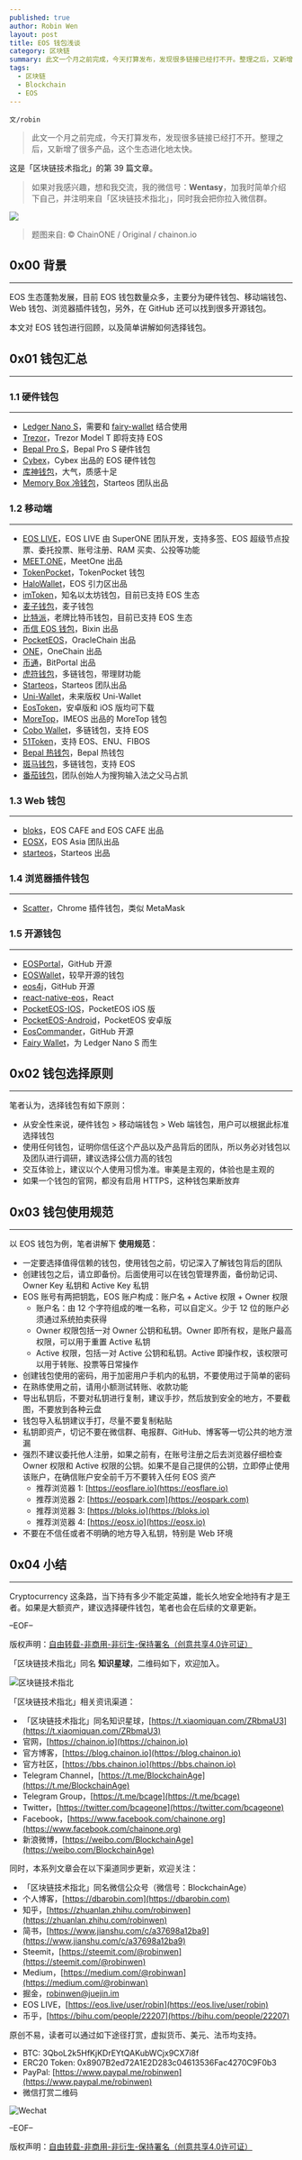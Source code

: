 ```yaml
---
published: true
author: Robin Wen
layout: post
title: EOS 钱包浅谈
category: 区块链
summary: 此文一个月之前完成，今天打算发布，发现很多链接已经打不开。整理之后，又新增了很多产品，这个生态进化地太快。EOS 生态蓬勃发展，目前 EOS 钱包数量众多，主要分为硬件钱包、移动端钱包、Web 钱包、浏览器插件钱包，另外，在 GitHub 还可以找到很多开源钱包。本文对 EOS 钱包进行回顾，以及简单讲解如何选择钱包。Cryptocurrency 这条路，当下持有多少不能定英雄，能长久地安全地持有才是王者。如果是大额资产，建议选择硬件钱包，笔者也会在后续的文章更新。
tags:
  - 区块链
  - Blockchain
  - EOS
---
```


`文/robin`

> 此文一个月之前完成，今天打算发布，发现很多链接已经打不开。整理之后，又新增了很多产品，这个生态进化地太快。

这是「区块链技术指北」的第 39 篇文章。

> 如果对我感兴趣，想和我交流，我的微信号：**Wentasy**，加我时简单介绍下自己，并注明来自「区块链技术指北」，同时我会把你拉入微信群。

![](https://cdn.wenguobing.com/smxzEPJ.png)

> 题图来自: © ChainONE / Original / chainon.io

## 0x00 背景
***

EOS 生态蓬勃发展，目前 EOS 钱包数量众多，主要分为硬件钱包、移动端钱包、Web 钱包、浏览器插件钱包，另外，在 GitHub 还可以找到很多开源钱包。

本文对 EOS 钱包进行回顾，以及简单讲解如何选择钱包。

## 0x01 钱包汇总
***

### 1.1 硬件钱包
***

* [Ledger Nano S](https://www.ledger.com/products/ledger-nano-s)，需要和 [fairy-wallet](https://github.com/tarassh/fairy-wallet) 结合使用
* [Trezor](https://trezor.io)，Trezor Model T 即将支持 EOS
* [Bepal Pro S](https://bepal.pro/bepal-pro-s)，Bepal Pro S 硬件钱包
* [Cybex](https://cybex.io)，Cybex 出品的 EOS 硬件钱包
* [库神钱包](https://www.coldlar.com)，大气，质感十足
* [Memory Box 冷钱包](https://starteos.io/wallet.html)，Starteos 团队出品

### 1.2 移动端
***

* [EOS LIVE](https://eos.live/download)，EOS LIVE 由 SuperONE 团队开发，支持多签、EOS 超级节点投票、委托投票、账号注册、RAM 买卖、公投等功能
* [MEET.ONE](https://meet.one/download)，MeetOne 出品
* [TokenPocket](https://www.mytokenpocket.vip)，TokenPocket 钱包
* [HaloWallet](http://halowallet.io)，EOS 引力区出品
* [imToken](https://token.im)，知名以太坊钱包，目前已支持 EOS 生态
* [麦子钱包](http://www.medishares.org/wallet/cn)，麦子钱包
* [比特派](http://bitpie.com)，老牌比特币钱包，目前已支持 EOS 生态
* [币信 EOS 钱包](http://www.eosbixin.com)，Bixin 出品
* [PocketEOS](https://pocketeos.com)，OracleChain 出品
* [ONE](http://app.onechain.one)，OneChain 出品
* [币通](https://www.bitportal.io/zh-hans)，BitPortal 出品
* [虎符钱包](https://hoo.com)，多链钱包，带理财功能
* [Starteos](https://starteos.io/wallet.html)，Starteos 团队出品
* [Uni-Wallet](http://www.unlimitedip.io)，未来版权 Uni-Wallet
* [EosToken](http://eostoken.im)，安卓版和 iOS 版均可下载
* [MoreTop](https://more.top)，IMEOS 出品的 MoreTop 钱包
* [Cobo Wallet](https://cobo.com)，多链钱包，支持 EOS
* [51Token](https://www.51token.im)，支持 EOS、ENU、FIBOS
* [Bepal 热钱包](https://bepal.pro/Download)，Bepal 热钱包
* [斑马钱包](http://zebrawallet.io)，多链钱包，支持 EOS
* [番茄钱包](https://fanqieqianbao.com)，团队创始人为搜狗输入法之父马占凯

### 1.3 Web 钱包
***

* [bloks](https://bloks.io/wallet)，EOS CAFE and EOS CAFE 出品
* [EOSX](https://www.eosx.io)，EOS Asia 团队出品
* [starteos](https://wallet.starteos.io)，Starteos 出品

### 1.4 浏览器插件钱包
***

* [Scatter](https://scatter-eos.com)，Chrome 插件钱包，类似 MetaMask

### 1.5 开源钱包
***

* [EOSPortal](https://github.com/EOSPortal)，GitHub 开源
* [EOSWallet](https://github.com/EOSEssentials/EOSWallet)，较早开源的钱包
* [eos4j](https://github.com/espritblock/eos4j)，GitHub 开源
* [react-native-eos](https://github.com/espritblock/react-native-eos)，React
* [PocketEOS-IOS](https://github.com/OracleChain/PocketEOS-IOS)，PocketEOS iOS 版
* [PocketEOS-Android](https://github.com/OracleChain/PocketEOS-Android)，PocketEOS 安卓版
* [EosCommander](https://github.com/plactal/EosCommander)，GitHub 开源
* [Fairy Wallet](https://github.com/tarassh/fairy-wallet)，为 Ledger Nano S 而生

## 0x02 钱包选择原则
***

笔者认为，选择钱包有如下原则：

* 从安全性来说，硬件钱包 > 移动端钱包 > Web 端钱包，用户可以根据此标准选择钱包
* 使用任何钱包，证明你信任这个产品以及产品背后的团队，所以务必对钱包以及团队进行调研，建议选择公信力高的钱包
* 交互体验上，建议以个人使用习惯为准。审美是主观的，体验也是主观的
* 如果一个钱包的官网，都没有启用 HTTPS，这种钱包果断放弃

## 0x03 钱包使用规范
***

以 EOS 钱包为例，笔者讲解下 **使用规范**：

* 一定要选择值得信赖的钱包，使用钱包之前，切记深入了解钱包背后的团队
* 创建钱包之后，请立即备份。后面使用可以在钱包管理界面，备份助记词、Owner Key 私钥和 Active Key 私钥
* EOS 账号有两把钥匙，EOS 账户构成：账户名 + Active 权限 + Owner 权限
    - 账户名：由 12 个字符组成的唯一名称，可以自定义。少于 12 位的账户必须通过系统拍卖获得
    - Owner 权限包括一对 Owner 公钥和私钥。Owner 即所有权，是账户最高权限，可以用于重置 Active 私钥
    - Active 权限，包括一对 Active 公钥和私钥。Active 即操作权，该权限可以用于转账、投票等日常操作
* 创建钱包使用的密码，用于加密用户手机内的私钥，不要使用过于简单的密码
* 在熟练使用之前，请用小额测试转账、收款功能
* 导出私钥后，不要对私钥进行复制，建议手抄，然后放到安全的地方，不要截图，不要放到各种云盘
* 钱包导入私钥建议手打，尽量不要复制粘贴
* 私钥即资产，切记不要在微信群、电报群、GitHub、博客等一切公共的地方泄漏
* 强烈不建议委托他人注册，如果之前有，在账号注册之后去浏览器仔细检查 Owner 权限和 Active 权限的公钥。如果不是自己提供的公钥，立即停止使用该账户，在确信账户安全前千万不要转入任何 EOS 资产
    - 推荐浏览器 1: [https://eosflare.io](https://eosflare.io)
    - 推荐浏览器 2: [https://eospark.com](https://eospark.com)
    - 推荐浏览器 3: [https://bloks.io](https://bloks.io)
    - 推荐浏览器 4: [https://eosx.io](https://eosx.io)
* 不要在不信任或者不明确的地方导入私钥，特别是 Web 环境

## 0x04 小结
***

Cryptocurrency 这条路，当下持有多少不能定英雄，能长久地安全地持有才是王者。如果是大额资产，建议选择硬件钱包，笔者也会在后续的文章更新。

–EOF–

版权声明：[自由转载-非商用-非衍生-保持署名（创意共享4.0许可证）](http://creativecommons.org/licenses/by-nc-nd/4.0/deed.zh)

「区块链技术指北」同名 **知识星球**，二维码如下，欢迎加入。

![区块链技术指北](https://cdn.wenguobing.com/RBmpxTL.jpg)

「区块链技术指北」相关资讯渠道：

* 「区块链技术指北」同名知识星球，[https://t.xiaomiquan.com/ZRbmaU3](https://t.xiaomiquan.com/ZRbmaU3)
* 官网，[https://chainon.io](https://chainon.io)
* 官方博客，[https://blog.chainon.io](https://blog.chainon.io)
* 官方社区，[https://bbs.chainon.io](https://bbs.chainon.io)
* Telegram Channel，[https://t.me/BlockchainAge](https://t.me/BlockchainAge)
* Telegram Group，[https://t.me/bcage](https://t.me/bcage)
* Twitter，[https://twitter.com/bcageone](https://twitter.com/bcageone)
* Facebook，[https://www.facebook.com/chainone.org](https://www.facebook.com/chainone.org)
* 新浪微博，[https://weibo.com/BlockchainAge](https://weibo.com/BlockchainAge)

同时，本系列文章会在以下渠道同步更新，欢迎关注：

* 「区块链技术指北」同名微信公众号（微信号：BlockchainAge）
* 个人博客，[https://dbarobin.com](https://dbarobin.com)
* 知乎，[https://zhuanlan.zhihu.com/robinwen](https://zhuanlan.zhihu.com/robinwen)
* 简书，[https://www.jianshu.com/c/a37698a12ba9](https://www.jianshu.com/c/a37698a12ba9)
* Steemit，[https://steemit.com/@robinwen](https://steemit.com/@robinwen)
* Medium，[https://medium.com/@robinwan](https://medium.com/@robinwan)
* 掘金，[robinwen@juejin.im](https://juejin.im/user/5673ccae60b2260ee435f89a/posts)
* EOS LIVE，[https://eos.live/user/robin](https://eos.live/user/robin)
* 币乎，[https://bihu.com/people/22207](https://bihu.com/people/22207)

原创不易，读者可以通过如下途径打赏，虚拟货币、美元、法币均支持。

* BTC: 3QboL2k5HfKjKDrEYtQAKubWCjx9CX7i8f
* ERC20 Token: 0x8907B2ed72A1E2D283c04613536Fac4270C9F0b3
* PayPal: [https://www.paypal.me/robinwen](https://www.paypal.me/robinwen)
* 微信打赏二维码

![Wechat](https://cdn.wenguobing.com/SzoNl5b.jpg)

–EOF–

版权声明：[自由转载-非商用-非衍生-保持署名（创意共享4.0许可证）](http://creativecommons.org/licenses/by-nc-nd/4.0/deed.zh)
